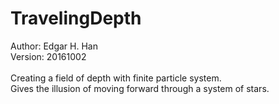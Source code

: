 # TravelingDepth
Author: Edgar H. Han<br>
Version: 20161002<br><br>
Creating a field of depth with finite particle system.<br>
Gives the illusion of moving forward through a system of stars.

